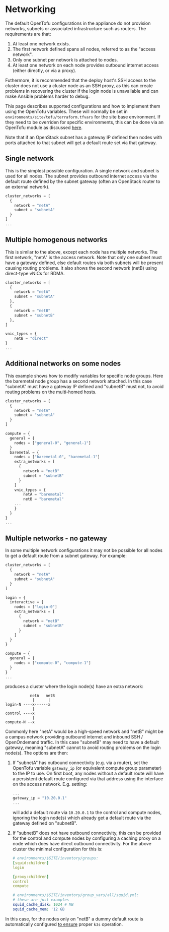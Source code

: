 # Networking

The default OpenTofu configurations in the appliance do not provision networks,
subnets or associated infrastructure such as routers. The requirements are that:
1. At least one network exists.
2. The first network defined spans all nodes, referred to as the "access network".
3. Only one subnet per network is attached to nodes.
4. At least one network on each node provides outbound internet access (either
directly, or via a proxy).

Futhermore, it is recommended that the deploy host's SSH access to the cluster
does not use a cluster node as an SSH proxy, as this can create problems in
recovering the cluster if the login node is unavailable and can make Ansible
problems harder to debug.

This page describes supported configurations and how to implement them using
the OpenTofu variables. These will normally be set in
`environments/site/tofu/terraform.tfvars` for the site base environment. If they
need to be overriden for specific environments, this can be done via an OpenTofu
module as discussed [here](./production.md).

Note that if an OpenStack subnet has a gateway IP defined then nodes with ports
attached to that subnet will get a default route set via that gateway.

## Single network
This is the simplest possible configuration. A single network and subnet is
used for all nodes. The subnet provides outbound internet access via the default
route defined by the subnet gateway (often an OpenStack router to an external
network).

```terraform
cluster_networks = [
  {
    network = "netA"
    subnet = "subnetA"
  }
]
...
```

## Multiple homogenous networks
This is similar to the above, except each node has multiple networks. The first
network, "netA" is the access network. Note that only one subnet must have a
gateway defined, else default routes via both subnets will be present causing
routing problems. It also shows the second network (netB) using direct-type
vNICs for RDMA.

```terraform
cluster_networks = [
  {
    network = "netA"
    subnet = "subnetA"
  },
  {
    network = "netB"
    subnet = "subnetB"
  },
]

vnic_types = {
    netB = "direct"
}
...
```


## Additional networks on some nodes

This example shows how to modify variables for specific node groups. Here the
baremetal node group has a second network attached. In this case "subnetA"
must have a gateway IP defined and "subnetB" must not, to avoid routing
problems on the multi-homed hosts.

```terraform
cluster_networks = [
  {
    network = "netA"
    subnet = "subnetA"
  }
]

compute = {
  general = {
    nodes = ["general-0", "general-1"]
  }
  baremetal = {
    nodes = ["baremetal-0", "baremetal-1"]
    extra_networks = [
      {
        network = "netB"
        subnet = "subnetB"
      }
    ]
    vnic_types = {
        netA = "baremetal"
        netB = "baremetal"
    ...
    }
  }
}
...
```


## Multiple networks - no gateway

In some multiple network configurations it may not be possible for all nodes to
get a default route from a subnet gateway. For example:

```terraform
cluster_networks = [
  {
    network = "netA"
    subnet = "subnetA"
  }
]

login = {
  interactive = {
    nodes = ["login-0"]
    extra_networks = [
      {
        network = "netB"
        subnet = "subnetB"
      }
    ]
  }
}

compute = {
  general = {
    nodes = ["compute-0", "compute-1"]
  }
}
...
```

produces a cluster where the login node(s) have an extra network:

```
           netA   netB
            |      |
login-N ----x------x
            |
control ----x
            |
compute-N --x
```

Commonly here "netA" would be a high-speed network and "netB" might be a campus
network providing outbound internet and inbound SSH / OpenOndemand traffic.
In this case "subnetB" may need to have a default gateway, meaning "subnetA"
cannot to avoid routing problems on the login node(s). The options are then:

1. If "subnetA" has outbound connectivity (e.g. via a router), set the OpenTofu
   variable `gateway_ip` (or equivalent compute group parameter) to the IP to
   use. On first boot, any nodes without a default route will have a persistent
   default route configured via that address using the interface on the access
   network. E.g. setting:

    ```terraform
    ...
    gateway_ip = "10.20.0.1"
    ...
    ```

    will add a default route via `10.20.0.1` to the control and compute nodes,
    ignoring the login node(s) which already get a default route via the gateway
    defined on "subnetB".

2. If "subnetB" does not have outbound connectivity, this can be provided for
   the control and compute nodes by configuring a caching proxy on a node
   which does have direct outbound connectivity. For the above cluster the
   minimal configuration for this is:

      ```yaml
      # environments/$SITE/inventory/groups:
      [squid:children]
      login

      [proxy:children]
      control
      compute
      ```

      ```yaml
      # environments/$SITE/inventory/group_vars/all/squid.yml:
      # these are just examples
      squid_cache_disk: 1024 # MB
      squid_cache_mem: '12 GB
      ```
  In this case, for the nodes only on "netB" a dummy default route is
  automatically configured [to ensure](https://docs.k3s.io/installation/airgap#default-network-route)
  proper `k3s` operation.
